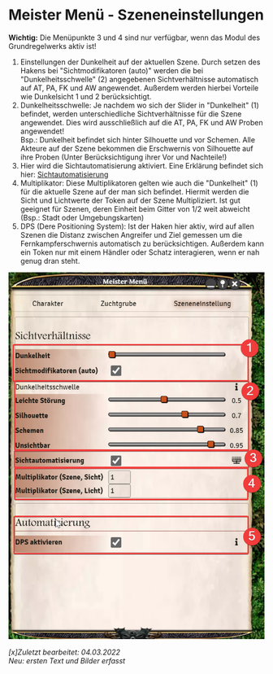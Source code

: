 # Meister Menü - Szeneneinstellungen
**Wichtig:** Die Menüpunkte 3 und 4 sind nur verfügbar, wenn das Modul des Grundregelwerks aktiv ist!

1. Einstellungen der Dunkelheit auf der aktuellen Szene. Durch setzen des Hakens bei "Sichtmodifikatoren (auto)" werden die bei "Dunkelheitsschwelle" (2) angegebenen Sichtverhältnisse automatisch auf AT, PA, FK und AW angewendet. Außerdem werden hierbei Vorteile wie Dunkelsicht 1 und 2 berücksichtigt.
2. Dunkelheitsschwelle: Je nachdem wo sich der Slider in "Dunkelheit" (1) befindet, werden unterschiedliche Sichtverhältnisse für die Szene angewendet. Dies wird ausschließlich auf die AT, PA, FK und AW Proben angewendet!  
Bsp.: Dunkelheit befindet sich hinter Silhouette und vor Schemen. Alle Akteure auf der Szene bekommen die Erschwernis von Silhouette auf ihre Proben (Unter Berücksichtigung ihrer Vor und Nachteile!)
3. Hier wird die Sichtautomatisierung aktiviert. Eine Erklärung befindet sich hier: [Sichtautomatisierung](de-Meister-Menue-Sichtautomatisierung.md) 
4. Multiplikator: Diese Multiplikatoren gelten wie auch die "Dunkelheit" (1) für die aktuelle Szene auf der man sich befindet. Hiermit werden die Sicht und Lichtwerte der Token auf der Szene Multipliziert. Ist gut geeignet für Szenen, deren Einheit beim Gitter von 1/2 weit abweicht (Bsp.: Stadt oder Umgebungskarten)
5. DPS (Dere Positioning System): Ist der Haken hier aktiv, wird auf allen Szenen die Distanz zwischen Angreifer und Ziel gemessen um die Fernkampferschwernis automatisch zu berücksichtigen. Außerdem kann ein Token nur mit einem Händler oder Schatz interagieren, wenn er nah genug dran steht.

![Szeneneinstellungen](images/Szeneneinstellungen.jpg)

*[x]Zuletzt bearbeitet: 04.03.2022*  
*Neu: ersten Text und Bilder erfasst*